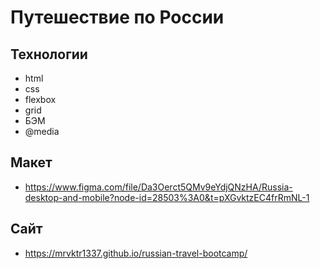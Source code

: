 # Путешествие по России 

## Технологии 
- html
- css
- flexbox
- grid
- БЭМ
- @media

## Макет
- https://www.figma.com/file/Da3Oerct5QMv9eYdjQNzHA/Russia-desktop-and-mobile?node-id=28503%3A0&t=pXGvktzEC4frRmNL-1

## Сайт
- https://mrvktr1337.github.io/russian-travel-bootcamp/

 